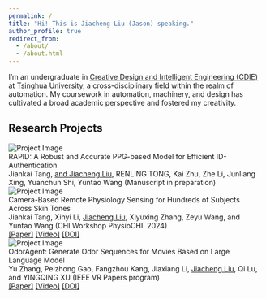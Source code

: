 ```yaml
---
permalink: /
title: "Hi! This is Jiacheng Liu (Jason) speaking."
author_profile: true
redirect_from: 
  - /about/
  - /about.html
---
```


I’m an undergraduate in [Creative Design and Intelligent Engineering (CDIE)](https://www.xyc.tsinghua.edu.cn/en/info/1111/1374.htm) at [Tsinghua University](https://www.tsinghua.edu.cn/en/index.htm), a cross-disciplinary field within the realm of automation. My coursework in automation, machinery, and design has cultivated a broad academic perspective and fostered my creativity.

<h2 id='Research Projects'>Research Projects</h2>


<div class="project">
  <img src="/images/WYM.gif" alt="Project Image" class="project-image">
  <div class="project-description">
    <div class="project-title">RAPID: A Robust and Accurate PPG-based Model for Efficient ID-Authentication</div>
<!--     <div class="project_award">🏅 Best Paper Honorable Mention Award (Top 5%)</div> -->
    <div class="project-authors">Jiankai Tang, <u>and Jiacheng Liu</u>, RENLING TONG, Kai Zhu, Zhe Li, Junliang Xing, Yuanchun Shi, Yuntao Wang (Manuscript in preparation)</div>
<!--     <div class="project-links"><a href="https://www.hilab.dev/research/WatchYourMouth/WatchYourMouth.pdf">[Paper]</a> <a href="https://youtu.be/wm8CLepJaCg?si=ybcWvGxI9bqqrcHy">[Video]</a> <a href="https://doi.org/10.1145/3613904.3642092">[DOI]</a> <a href="https://github.com/hilab-open-source/WatchYourMouth">[Github]</a> <a href="https://drive.google.com/drive/folders/174mlRrNpxAdqMASRp7cAU4d0iCTQk7SA">[Dataset]</a> </div> -->
  </div>
</div>

<div class="project">
  <img src="/images/Texture.gif" alt="Project Image" class="project-image">
  <div class="project-description">
    <div class="project-title">Camera-Based Remote Physiology Sensing for Hundreds of Subjects Across Skin Tones</div>
    <div class="project-authors">Jiankai Tang, Xinyi Li, <u>Jiacheng Liu</u>, Xiyuxing Zhang, Zeyu Wang, and Yuntao Wang (CHI Workshop PhysioCHI. 2024)</div>
    <div class="project-links"><a href="https://www.hilab.dev/research/TextureSight/TextureSight.pdf">[Paper]</a> <a href="https://youtu.be/A0YRHyYma5U?si=nDC6D6WjoQ-4F6uI">[Video]</a> <a href="https://doi.org/10.1145/3631413">[DOI]</a> </div>
  </div>
</div>

<div class="project">
  <img src="/images/Headar.gif" alt="Project Image" class="project-image">
  <div class="project-description">
    <div class="project-title">OdorAgent: Generate Odor Sequences for Movies Based on Large Language Model</div>
    <div class="project-authors">Yu Zhang, Peizhong Gao, Fangzhou Kang, Jiaxiang Li, <u>Jiacheng Liu</u>, Qi Lu, and YINGQING XU (IEEE VR Papers program)</div>
    <div class="project-links"><a href="https://www.hilab.dev/research/Headar/Headar.pdf">[Paper]</a> <a href="https://youtu.be/haQjXGVPx94">[Video]</a> <a href="https://doi.org/10.1145/3597638.3608410">[DOI]</a> </div>
  </div>
</div>

